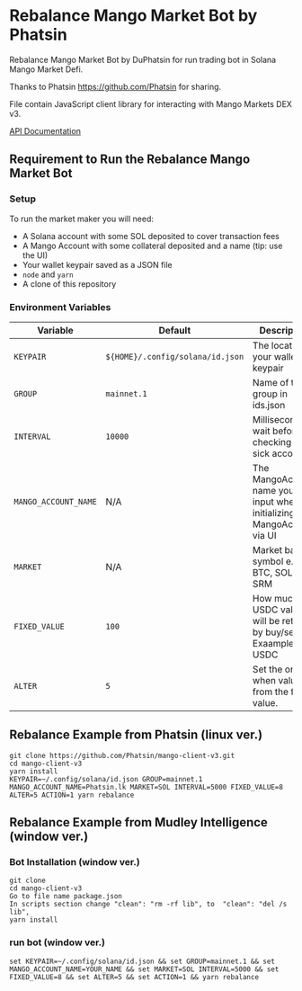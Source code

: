 # Rebalance Mango Market Bot by Phatsin 

Rebalance Mango Market Bot by DuPhatsin for run trading bot in Solana Mango Market Defi.

Thanks to Phatsin https://github.com/Phatsin for sharing. 

File contain JavaScript client library for interacting with Mango Markets DEX v3.

[API Documentation](https://blockworks-foundation.github.io/mango-client-v3/)


## Requirement to Run the Rebalance Mango Market Bot
### Setup
To run the market maker you will need:
* A Solana account with some SOL deposited to cover transaction fees
* A Mango Account with some collateral deposited and a name (tip: use the UI)
* Your wallet keypair saved as a JSON file
* `node` and `yarn`
* A clone of this repository

### Environment Variables
| Variable | Default | Description |
| -------- | ------- | ----------- |
| `KEYPAIR` | `${HOME}/.config/solana/id.json` | The location of your wallet keypair |
| `GROUP` | `mainnet.1` | Name of the group in ids.json |
| `INTERVAL` | `10000` | Milliseconds to wait before checking for sick accounts |
| `MANGO_ACCOUNT_NAME` | N/A | The MangoAccount name you input when initializing the MangoAccount via UI |
| `MARKET` | N/A | Market base symbol e.g. BTC, SOL, SRM |
| `FIXED_VALUE` | `100` | How much the USDC value will be retained by buy/sell. Exaample 100 USDC
| `ALTER` | `5` | Set the order when value +- from the fixed value. 

## Rebalance Example from Phatsin (linux ver.)
```shell
git clone https://github.com/Phatsin/mango-client-v3.git
cd mango-client-v3
yarn install
KEYPAIR=~/.config/solana/id.json GROUP=mainnet.1 MANGO_ACCOUNT_NAME=Phatsin.lk MARKET=SOL INTERVAL=5000 FIXED_VALUE=8 ALTER=5 ACTION=1 yarn rebalance
```

## Rebalance Example from Mudley Intelligence (window ver.)
### Bot Installation (window ver.)
```
git clone 
cd mango-client-v3
Go to file name package.json
In scripts section change "clean": "rm -rf lib", to  "clean": "del /s lib",  
yarn install
```

### run bot (window ver.)
```
set KEYPAIR=~/.config/solana/id.json && set GROUP=mainnet.1 && set MANGO_ACCOUNT_NAME=YOUR_NAME && set MARKET=SOL INTERVAL=5000 && set FIXED_VALUE=8 && set ALTER=5 && set ACTION=1 && yarn rebalance
```

